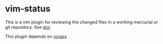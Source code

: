 # vim-status

This is a vim plugin for reviewing the changed files in a working mercurial or git repository.  See [doc][txt-doc]

This plugin depends on [vcvars][vcvars]

[vcvars]: https://github.com/cskeeters/vim-vcvars
[txt-doc]: https://raw.githubusercontent.com/cskeeters/vim-make/master/doc/make.txt
